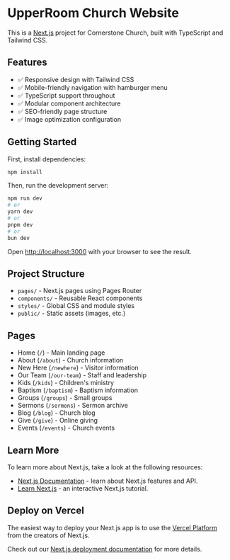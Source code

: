 # UpperRoom Church Website

This is a [Next.js](https://nextjs.org) project for Cornerstone Church, built with TypeScript and Tailwind CSS.

## Features

- ✅ Responsive design with Tailwind CSS
- ✅ Mobile-friendly navigation with hamburger menu
- ✅ TypeScript support throughout
- ✅ Modular component architecture
- ✅ SEO-friendly page structure
- ✅ Image optimization configuration

## Getting Started

First, install dependencies:

```bash
npm install
```

Then, run the development server:

```bash
npm run dev
# or
yarn dev
# or
pnpm dev
# or
bun dev
```

Open [http://localhost:3000](http://localhost:3000) with your browser to see the result.

## Project Structure

- `pages/` - Next.js pages using Pages Router
- `components/` - Reusable React components
- `styles/` - Global CSS and module styles
- `public/` - Static assets (images, etc.)

## Pages

- Home (`/`) - Main landing page
- About (`/about`) - Church information
- New Here (`/newhere`) - Visitor information
- Our Team (`/our-team`) - Staff and leadership
- Kids (`/kids`) - Children's ministry
- Baptism (`/baptism`) - Baptism information
- Groups (`/groups`) - Small groups
- Sermons (`/sermons`) - Sermon archive
- Blog (`/blog`) - Church blog
- Give (`/give`) - Online giving
- Events (`/events`) - Church events

## Learn More

To learn more about Next.js, take a look at the following resources:

- [Next.js Documentation](https://nextjs.org/docs) - learn about Next.js features and API.
- [Learn Next.js](https://nextjs.org/learn) - an interactive Next.js tutorial.

## Deploy on Vercel

The easiest way to deploy your Next.js app is to use the [Vercel Platform](https://vercel.com/new?utm_medium=default-template&filter=next.js&utm_source=create-next-app&utm_campaign=create-next-app-readme) from the creators of Next.js.

Check out our [Next.js deployment documentation](https://nextjs.org/docs/app/building-your-application/deploying) for more details.
